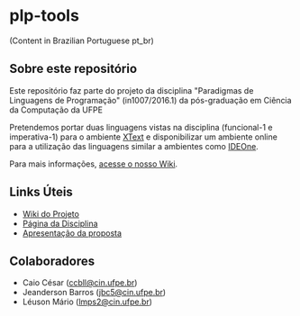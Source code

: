 # plp-tools

(Content in Brazilian Portuguese pt_br)

## Sobre este repositório

Este repositório faz parte do projeto da disciplina
"Paradigmas de Linguagens de Programação" (in1007/2016.1) da
pós-graduação em Ciência da Computação da UFPE

Pretendemos portar duas linguagens vistas na disciplina
(funcional-1 e imperativa-1) para o ambiente [XText](https://eclipse.org/Xtext/) e
disponibilizar um ambiente online para a utilização das
linguagens similar a ambientes como [IDEOne](http://ideone.com/).

Para mais informações, [acesse o nosso Wiki](https://github.com/jeandersonbc/plp-tools/wiki).

## Links Úteis
* [Wiki do Projeto](https://github.com/jeandersonbc/plp-tools/wiki)
* [Página da Disciplina](www.cin.ufpe.br/~in1007/)
* [Apresentação da proposta](https://docs.google.com/presentation/d/1f6FUoRKgGALDMZD-m_4pwnR1s7V-rAPVcKdq6WF303c/edit#slide=id.p3)
 

## Colaboradores

* Caio César (ccbll@cin.ufpe.br)
* Jeanderson Barros (jbc5@cin.ufpe.br)
* Léuson Mário (lmps2@cin.ufpe.br)
